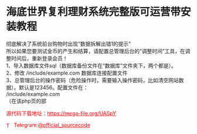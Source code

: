 # 海底世界复利理财系统完整版可运营带安装教程

彻底解决了系统前台购物时出现“数据拆解出错1的提示”<br>所以如果您要测试金币的产生和结算，请配置总管理后台的“调整时间”工具，在调整时间后，重新登录会员！<br>1、导入数据库文件sql（数据库备份文件在“数据库”文件夹下，两个都是）。<br>2、修改 /include/example.com 数据库连接配置文件<br>3、总管理后台的操作密码（危险操作时，需要输入操作密码，比如清空网站数据）。默认是123456。配置文件在：<br>/include/example.com<br>（在该php页的部<br>


<p style="color: red;">源代码下载地址：<a href="https://mega-file.org/UASpY" style="color: red;">https://mega-file.org/UASpY</a></p><p style="color: red;"><img src="https://cdn-icons-png.flaticon.com/512/2111/2111646.png" alt="Telegram Icon" style="width: 16px; vertical-align: middle; margin-right: 5px;">Telegram:<a href="https://t.me/official_sourcecode" style="color: red;">@official_sourcecode</a></p>